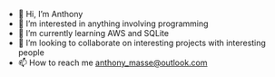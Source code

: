 - 👋 Hi, I’m Anthony
- 👀 I’m interested in anything involving programming 
- 🌱 I’m currently learning AWS and SQLite
- 🤝 I’m looking to collaborate on interesting projects with interesting people
- 📫 How to reach me anthony_masse@outlook.com

<!---
amasse-1/amasse-1 is a ✨ special ✨ repository because its `README.md` (this file) appears on your GitHub profile.
You can click the Preview link to take a look at your changes.
--->
